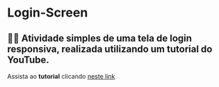 # Login-Screen
<h2>🐱‍💻 Atividade simples de uma tela de login responsiva, realizada utilizando um tutorial do YouTube.</h2>
<p>Assista ao <strong>tutorial</strong> clicando <a href="https://www.youtube.com/watch?v=69-WfrVBli8">neste link</a></p>
